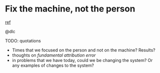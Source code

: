 # Fix the machine, not the person
[ref](http://www.aaronsw.com/weblog/nummi)

@dlc

TODO: quotations
>

* Times that we focused on the person and not on the machine? Results?
* thoughts on *fundamental attribution error*
* in problems that we have today, could we be changing the system? Or any examples of changes to the system?